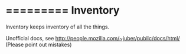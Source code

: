 =========
Inventory
=========

Inventory keeps inventory of all the things.

Unofficial docs, see http://people.mozilla.com/~juber/public/docs/html/
(Please point out mistakes)
